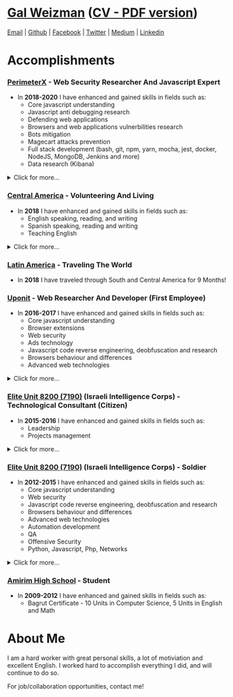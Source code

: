 # [Gal Weizman](http://weizmangal.com) ([CV - PDF version](https://weizman.github.io/website/content/pdf/cv.pdf))

[Email](mailto:weizmangal@gmail.com) | [Github](https://github.com/weizman) | [Facebook](https://www.facebook.com/WeizmanGal) | [Twitter](https://twitter.com/WeizmanGal) | [Medium](https://medium.com/@weizmangal) | [Linkedin](https://www.linkedin.com/in/weizmangal/)

# Accomplishments

### [PerimeterX](https://www.perimeterx.com/) - Web Security Researcher And Javascript Expert

* In **2018-2020** I have enhanced and gained skills in fields such as: 
  * Core javascript understanding
  * Javascript anti debugging research
  * Defending web applications
  * Browsers and web applications vulnerbilities research
  * Bots mitigation
  * Magecart attacks prevention
  * Full stack development (bash, git, npm, yarn, mocha, jest, docker, NodeJS, MongoDB, Jenkins and more)
  * Data research (Kibana)

<details><summary>Click for more...</summary><p>

*PerimeterX is a leading company in web applications security and the number one company in the world when it comes to bots 
mitigation*

##### *2020*
* **Participated in the Chromium Bug Bounty Program** - Got **3,000$** for responsibly disclosing to Chromium a **full CSP bypass zero day** vulnerability as part of an independent research of their well known **Chromium** browser. [Vast coverage](https://www.google.com/search?q=gal+weizmann+csp&oq=gal+weizmann+csp&aqs=chrome..69i57j33.2375j0j7&sourceid=chrome&ie=UTF-8) ([post](https://example.com) | [CVE with 6.5 score](https://nvd.nist.gov/vuln/detail/CVE-2020-6519)).
* **Participated in the WhatsApp Bug Bounty Program** - Got **12,500$** for responsibly disclosing to Facebook a set of vulnerabilities found as part of an independent research of their well known **WhatsApp** web and desktop applications which by combining them file read from both Mac and Windows file systems can be achieved, by exploiting zero day **Open Redirect** + **Persistent XSS** + **CSP bypassing** vulnerabilities. **One of the biggest vulnerabilities set found in the past few years.** [World wide coverage](https://www.google.com/search?q=gal+weizman+whatsapp&oq=gal+weizman+whatsapp&aqs=chrome.0.69i59j69i60.3086j0j7&sourceid=chrome&ie=UTF-8) ([post](https://weizman.github.io/website/?CVE-2019-18426) | [CVE with 8.2 score](https://nvd.nist.gov/vuln/detail/CVE-2019-18426)). I also made it to Facebook's [Hall of Fame](https://www.facebook.com/whitehat/thanks/).

##### *2018/2019*
* **Led Many Main Clientside Javascript Research Projects** - which assisted in promoting the quality of the company's security products (such as identifying Bots behavior, using new web technologies in order to improve our security products and more)
* **Was a Maintainer of the #1 Bot Mitigation Product in the World** - Maintained along side with coworkers and friends the client side of the best Bot Mitigation product by [Forrester](https://www.perimeterx.com/resources/reports/forrester-new-wave-2020/?utm_source=twitter&utm_medium=organic-social) evaluation.
* **Wrote about a Conceptual Security Flaw I Found in all Major Browsers** - Published an article including a live demo about a finding of mine on one of the [most powerful Anti Debugging techniques ever found](https://weizman.github.io/website/?javascript-anti-debugging-some-next-level-shit-part-1).
* **Registered a Patent** - Along with a friend and a coworker, as part of our job, we have registered a patent on a unique concept we came up with which is one of the foundations for the web security client side product we have written together from scratch.
* **Built a Well Selling Web Security Product From Scratch** - Alongside two coworkers and friends, as part of our job, we have built from scratch and maintained the client side of a new innovative web security product which is known today as PerimeterX's [Code Defender](https://www.perimeterx.com/products/code-defender/).
* **Built an Obfuscator** - As part of our job, I built a Javascript Obfuscator for the product we built in which I implemented interesting Anti Debugging techniques in order to make it harder for attackers to reverse engineer our code.

</p></details>

### [Central America](https://goo.gl/maps/A1acoJYEzcfBfcj97) - Volunteering And Living

* In **2018** I have enhanced and gained skills in fields such as: 
  * English speaking, reading, and writing
  * Spanish speaking, reading and writing
  * Teaching English

<details><summary>Click for more...</summary><p>
 
##### *2018*
* **Volunteered as a Full Time English Teacher for 6 Months in [Honduras](https://goo.gl/maps/p3fQVrWEZcu1rYaL8)** - Was living in a distant village called [Brisas Del Valle](https://goo.gl/maps/Q26VjaZ47xj6nJQHA) in [San Pedro Sula](https://goo.gl/maps/KyhqQfe2px2nmJjq7) region and volunteering as a school teacher, teaching English, Physical Education, Science, Art and Music to 1st, 7th and 8th grades for over 20 hours a week in the [GSV](https://www.gardenschoolvictoria.com/) volunteering program.
* **[Recommendation letter](https://weizman.github.io/website/content/pdf/Gal%20Recommendation%20Letter%20-%20Garden%20School%20Victoria.pdf)**

</p></details>

### [Latin America](https://goo.gl/maps/2XwDWPV4QVDFa74p7) - Traveling The World

* In **2018** I have traveled through South and Central America for 9 Months!

### [Uponit](https://uponit.com/) - Web Researcher And Developer (First Employee)

* In **2016-2017** I have enhanced and gained skills in fields such as: 
  * Core javascript understanding
  * Browser extensions
  * Web security
  * Ads technology
  * Javascript code reverse engineering, deobfuscation and research
  * Browsers behaviour and differences
  * Advanced web technologies

<details><summary>Click for more...</summary><p>

*Uponit was a leading company in the field of ads recovery, their product was one of the best in the world by implementing top notch Cyber security technologies in order to fully bypass Ad blockers extensions, and was founded by former 8200 web security experts*

##### *2016/2017*
* **Assisted in Implementing Advanced Technologies and Features in AdBlock Bypasser Product** - As part of my job, I assisted in implementing extremely complicated web security ideas with which we were able to practically disable the effect of Ad Blockers extensions and by that reinsert Ads to the page and regain lost revenues of our customers websites.
* **Gained Experience as a Web Developer and Web Security Researcher** - By working with the best in the field, I learned how to deobfuscate and fully understand the nature of any script that runs in the browser. I learned a big part of the security techniques that are used in the complicated world of the web and gained great knowledge of the ecosystem that exists within a website in the different browsers. 
* **[Recommendation letter](https://weizman.github.io/website/content/pdf/Gal%20Recommendation%20Letter%20-%20Uponit.pdf)**

</p></details>

### [Elite Unit 8200 (7190)](https://en.wikipedia.org/wiki/Unit_8200) (Israeli Intelligence Corps) - Technological Consultant (Citizen)

* In **2015-2016** I have enhanced and gained skills in fields such as: 
  * Leadership
  * Projects management

<details><summary>Click for more...</summary><p>

##### *2015/2016*
* **Led an Improvement Project for the Former Project** - I led a team of 4 soldiers to rewrite the entire system I built in order to make something even more inclusive and more stable - this was tagged as one of the most important projects in the entire unit at the time.

</p></details>

### [Elite Unit 8200 (7190)](https://en.wikipedia.org/wiki/Unit_8200) (Israeli Intelligence Corps) - Soldier

* In **2012-2015** I have enhanced and gained skills in fields such as: 
  * Core javascript understanding
  * Web security
  * Javascript code reverse engineering, deobfuscation and research
  * Browsers behaviour and differences
  * Advanced web technologies
  * Automation development
  * QA
  * Offensive Security
  * Python, Javascript, Php, Networks

<details><summary>Click for more...</summary><p>

##### *2012/2015*
* **Solely Development of Complicated Full Stack Offensive Cyber Security System** - which became the core of every general attacking system of many different units under the Israeli Minister of Defense. I Learned PHP and used it to create a full stack system that became the main way to conduct offensive Cyber operations.
* **Development of Small Offensive Cyber Security Products in Javascript** - Learned Javascript and used it to create products which became an integral part of the general attacking system of the unit.
* **Automation Development** - Learned Python and used it to create complicated automation systems to automatically asses the quality of the offensive Cyber security products of my team.
* **QA of Offensive Cyber Security Products** - Started off as a QA for offensive cyber security products.
* **Graduated MATAM Course** - In which I learned basic knowledge of cyber security concepts, of the different systems that were developed and used in the unit and how to operate them.

</p></details>

### [Amirim High School]() - Student

* In **2009-2012** I have enhanced and gained skills in fields such as: 
  * Bagrut Certificate - 10 Units in Computer Science, 5 Units in English and Math

# About Me

I am a hard worker with great personal skills, a lot of motiviation and excellent English. 
I worked hard to accomplish everything I did,  and will continue to do so.

For job/collaboration opportunities, contact me!
